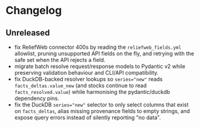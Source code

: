 # Changelog

## Unreleased

- fix ReliefWeb connector 400s by reading the `reliefweb_fields.yml` allowlist, pruning unsupported API fields on the fly, and retrying with the safe set when the API rejects a field.
- migrate batch resolve request/response models to Pydantic v2 while preserving validation behaviour and CLI/API compatibility.
- fix DuckDB-backed resolver lookups so `series="new"` reads `facts_deltas.value_new` (and stocks continue to read `facts_resolved.value`) while harmonising the pydantic/duckdb dependency pins.
- fix the DuckDB `series="new"` selector to only select columns that exist on `facts_deltas`, alias missing provenance fields to empty strings, and expose query errors instead of silently reporting "no data".
